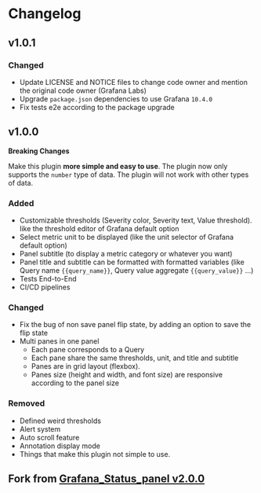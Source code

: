 # Changelog

## v1.0.1

### Changed

- Update LICENSE and NOTICE files to change code owner and mention the original code owner (Grafana Labs)
- Upgrade `package.json` dependencies to use Grafana `10.4.0`
- Fix tests e2e according to the package upgrade

## v1.0.0

**Breaking Changes**

Make this plugin **more simple and easy to use**.
The plugin now only supports the `number` type of data. The plugin will not work with other types of data.

### Added

- Customizable thresholds (Severity color, Severity text, Value threshold). like the threshold editor of Grafana default
  option
- Select metric unit to be displayed (like the unit selector of Grafana default option)
- Panel subtitle (to display a metric category or whatever you want)
- Panel title and subtitle can be formatted with formatted variables (like Query name `{{query_name}}`, Query value
  aggregate `{{query_value}}` ...)
- Tests End-to-End
- CI/CD pipelines

### Changed

- Fix the bug of non save panel flip state, by adding an option to save the flip state
- Multi panes in one panel
  - Each pane corresponds to a Query
  - Each pane share the same thresholds, unit, and title and subtitle
  - Panes are in grid layout (flexbox).
  - Panes size (height and width, and font size) are responsive according to the panel size

### Removed

- Defined weird thresholds
- Alert system
- Auto scroll feature
- Annotation display mode
- Things that make this plugin not simple to use.

## Fork from [Grafana_Status_panel v2.0.0](https://github.com/grafana/Grafana_Status_panel)
